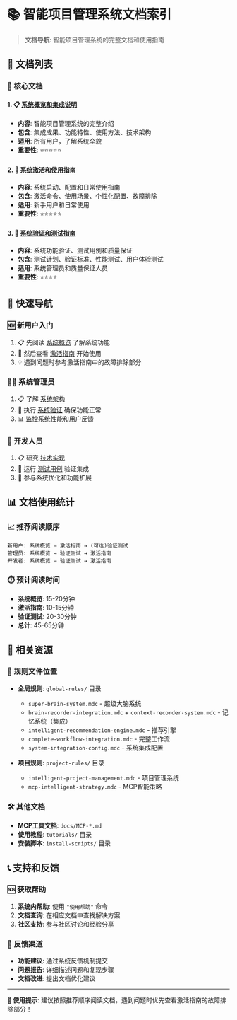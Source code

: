 # 📚 智能项目管理系统文档索引

> **文档导航**: 智能项目管理系统的完整文档和使用指南

## 📖 文档列表

### 🎯 核心文档

#### 1. 📋 [系统概览和集成说明](./README-INTELLIGENT-SYSTEM.md)
- **内容**: 智能项目管理系统的完整介绍
- **包含**: 集成成果、功能特性、使用方法、技术架构
- **适用**: 所有用户，了解系统全貌
- **重要性**: ⭐⭐⭐⭐⭐

#### 2. 🚀 [系统激活和使用指南](./system-activation-guide.md)
- **内容**: 系统启动、配置和日常使用指南
- **包含**: 激活命令、使用场景、个性化配置、故障排除
- **适用**: 新手用户和日常使用
- **重要性**: ⭐⭐⭐⭐⭐

#### 3. 🧪 [系统验证和测试指南](./system-validation-test.md)
- **内容**: 系统功能验证、测试用例和质量保证
- **包含**: 测试计划、验证标准、性能测试、用户体验测试
- **适用**: 系统管理员和质量保证人员
- **重要性**: ⭐⭐⭐⭐

## 🎯 快速导航

### 🆕 新用户入门
1. 📋 先阅读 [系统概览](./README-INTELLIGENT-SYSTEM.md) 了解系统功能
2. 🚀 然后查看 [激活指南](./system-activation-guide.md) 开始使用
3. 💡 遇到问题时参考激活指南中的故障排除部分

### 👨‍💼 系统管理员
1. 📋 了解 [系统架构](./README-INTELLIGENT-SYSTEM.md#🏗️-系统架构优势)
2. 🧪 执行 [系统验证](./system-validation-test.md) 确保功能正常
3. 📊 监控系统性能和用户反馈

### 🔧 开发人员
1. 📋 研究 [技术实现](./README-INTELLIGENT-SYSTEM.md#🛠️-技术实现亮点)
2. 🧪 运行 [测试用例](./system-validation-test.md) 验证集成
3. 🔄 参与系统优化和功能扩展

## 📊 文档使用统计

### 📈 推荐阅读顺序
```
新用户: 系统概览 → 激活指南 → (可选)验证测试
管理员: 系统概览 → 验证测试 → 激活指南
开发者: 系统概览 → 验证测试 → 激活指南
```

### ⏱️ 预计阅读时间
- **系统概览**: 15-20分钟
- **激活指南**: 10-15分钟
- **验证测试**: 20-30分钟
- **总计**: 45-65分钟

## 🔗 相关资源

### 📁 规则文件位置
- **全局规则**: `global-rules/` 目录
  - `super-brain-system.mdc` - 超级大脑系统
  - `brain-recorder-integration.mdc` + `context-recorder-system.mdc` - 记忆系统（集成）
  - `intelligent-recommendation-engine.mdc` - 推荐引擎
  - `complete-workflow-integration.mdc` - 完整工作流
  - `system-integration-config.mdc` - 系统集成配置

- **项目规则**: `project-rules/` 目录
  - `intelligent-project-management.mdc` - 项目管理系统
  - `mcp-intelligent-strategy.mdc` - MCP智能策略

### 🛠️ 其他文档
- **MCP工具文档**: `docs/MCP-*.md`
- **使用教程**: `tutorials/` 目录
- **安装脚本**: `install-scripts/` 目录

## 📞 支持和反馈

### 🆘 获取帮助
1. **系统内帮助**: 使用 `"使用帮助"` 命令
2. **文档查询**: 在相应文档中查找解决方案
3. **社区支持**: 参与社区讨论和经验分享

### 💬 反馈渠道
- **功能建议**: 通过系统反馈机制提交
- **问题报告**: 详细描述问题和复现步骤
- **文档改进**: 提出文档优化建议

---

**🎯 使用提示**: 建议按照推荐顺序阅读文档，遇到问题时优先查看激活指南的故障排除部分！